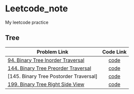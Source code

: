 # Leetcode_note
My leetcode practice

## Tree
| Problem Link  |  Code Link  | 
| ------------- |:-------------:| 
| [94. Binary Tree Inorder Traversal](https://leetcode.com/problems/binary-tree-preorder-traversal/) | [code](https://github.com/r06921037zwh/Leetcode_note/blob/master/Binary_Tree_Inorder_Traversal.cpp) | 
| [144. Binary Tree Preorder Traversal](https://leetcode.com/problems/binary-tree-preorder-traversal/) | [code](https://github.com/r06921037zwh/Leetcode_note/blob/master/Binary_Tree_Preorder_Traversal.cpp)     | 
| [145. Binary Tree Postorder Traversal]  | [code]((https://github.com/r06921037zwh/Leetcode_note/blob/master/Binary_Tree_Postorder_Traversal.cpp)) |
| [199. Binary Tree Right Side View](https://leetcode.com/problems/binary-tree-right-side-view/) | [code](https://github.com/r06921037zwh/Leetcode_note/blob/master/Binary_Tree_Right_Side_View.cpp)|






